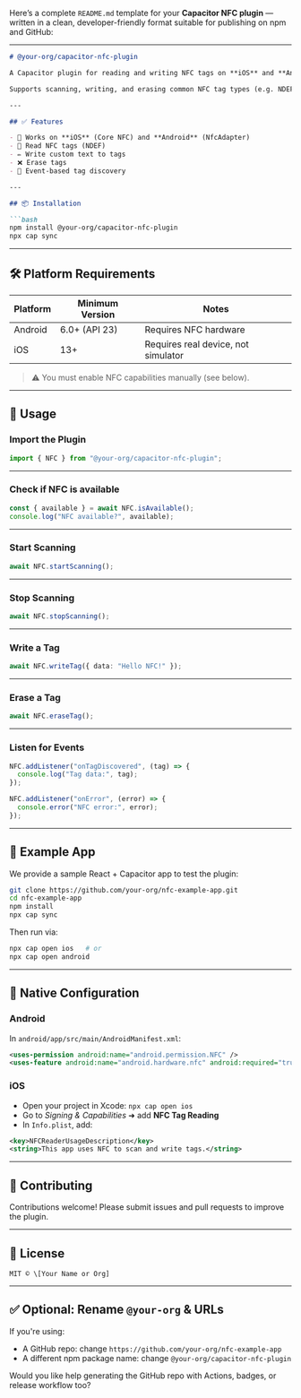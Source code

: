 Here’s a complete `README.md` template for your **Capacitor NFC plugin** — written in a clean, developer-friendly format suitable for publishing on npm and GitHub:

---

````markdown
# @your-org/capacitor-nfc-plugin

A Capacitor plugin for reading and writing NFC tags on **iOS** and **Android**.

Supports scanning, writing, and erasing common NFC tag types (e.g. NDEF-formatted tags).

---

## ✅ Features

- 📲 Works on **iOS** (Core NFC) and **Android** (NfcAdapter)
- 📡 Read NFC tags (NDEF)
- ✏️ Write custom text to tags
- ❌ Erase tags
- 🔔 Event-based tag discovery

---

## 📦 Installation

```bash
npm install @your-org/capacitor-nfc-plugin
npx cap sync
````

---

## 🛠 Platform Requirements

| Platform | Minimum Version | Notes                               |
| -------- | --------------- | ----------------------------------- |
| Android  | 6.0+ (API 23)   | Requires NFC hardware               |
| iOS      | 13+             | Requires real device, not simulator |

> ⚠️ You must enable NFC capabilities manually (see below).

---

## 🧩 Usage

### Import the Plugin

```ts
import { NFC } from "@your-org/capacitor-nfc-plugin";
```

---

### Check if NFC is available

```ts
const { available } = await NFC.isAvailable();
console.log("NFC available?", available);
```

---

### Start Scanning

```ts
await NFC.startScanning();
```

---

### Stop Scanning

```ts
await NFC.stopScanning();
```

---

### Write a Tag

```ts
await NFC.writeTag({ data: "Hello NFC!" });
```

---

### Erase a Tag

```ts
await NFC.eraseTag();
```

---

### Listen for Events

```ts
NFC.addListener("onTagDiscovered", (tag) => {
  console.log("Tag data:", tag);
});

NFC.addListener("onError", (error) => {
  console.error("NFC error:", error);
});
```

---

## 🧪 Example App

We provide a sample React + Capacitor app to test the plugin:

```bash
git clone https://github.com/your-org/nfc-example-app.git
cd nfc-example-app
npm install
npx cap sync
```

Then run via:

```bash
npx cap open ios   # or
npx cap open android
```

---

## 📱 Native Configuration

### Android

In `android/app/src/main/AndroidManifest.xml`:

```xml
<uses-permission android:name="android.permission.NFC" />
<uses-feature android:name="android.hardware.nfc" android:required="true" />
```

### iOS

* Open your project in Xcode: `npx cap open ios`
* Go to *Signing & Capabilities* ➜ add **NFC Tag Reading**
* In `Info.plist`, add:

```xml
<key>NFCReaderUsageDescription</key>
<string>This app uses NFC to scan and write tags.</string>
```

---

## 🤝 Contributing

Contributions welcome! Please submit issues and pull requests to improve the plugin.

---

## 📄 License

```
MIT © \[Your Name or Org]
```

---

## ✅ Optional: Rename `@your-org` & URLs

If you're using:

- A GitHub repo: change `https://github.com/your-org/nfc-example-app`
- A different npm package name: change `@your-org/capacitor-nfc-plugin`

Would you like help generating the GitHub repo with Actions, badges, or release workflow too?

